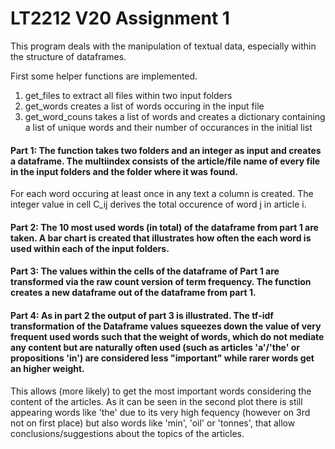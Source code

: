 # LT2212 V20 Assignment 1

This program deals with the manipulation of textual data, especially within the structure of dataframes. 

First some helper functions are implemented. 
1. get_files to extract all files within two input folders
2. get_words creates a list of words occuring in the input file
3. get_word_couns takes a list of words and creates a dictionary containing a list of unique words and their number of occurances in the initial list

#### Part 1: The function takes two folders and an integer as input and creates a dataframe. The multiindex consists of the article/file name of every file in the input folders and the folder where it was found. 
For each word occuring at least once in any text a column is created. The integer value in cell C_ij derives the total occurence of word j in article i.

#### Part 2: The 10 most used words (in total) of the dataframe from part 1 are taken. A bar chart is created that illustrates how often the each word is used within each of the input folders.

#### Part 3: The values within the cells of the dataframe of Part 1 are transformed via the raw count version of term frequency. The function creates a new dataframe out of the dataframe from part 1.

#### Part 4: As in part 2 the output of part 3 is illustrated. The tf-idf transformation of the Dataframe values squeezes down the value of very frequent used words such that the weight of words, which do not mediate any content but are naturally often used (such as articles 'a'/'the' or propositions 'in') are considered less "important" while rarer words get an higher weight. 
This allows (more likely) to get the most important words considering the content of the articles. 
As it can be seen in the second plot there is still appearing words like 'the' due to its very high fequency (however on 3rd not on first place) but also words like 'min', 'oil' or 'tonnes', that allow conclusions/suggestions about the topics of the articles. 
